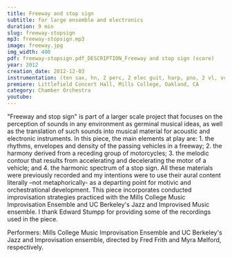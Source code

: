 ```yaml
---
title: Freeway and stop sign
subtitle: for large ensemble and electronics
duration: 9 min
slug: freeway-stopsign
mp3: freeway-stopsign.mp3
image: freeway.jpg
img_width: 400
pdf: freeway-stopsign.pdf_DESCRIPTION_Freeway and stop sign (score)
year: 2012
creation_date: 2012-12-03
instrumentation: (ten sax, hn, 2 perc, 2 elec guit, harp, pno, 2 vl, vc, db, 2 electronics)
premiere: Littlefield Concert Hall, Mills College, Oakland, CA
category: Chamber Orchestra
youtube:
---
```


"Freeway and stop sign" is part of a larger scale project that focuses on the perception of sounds in any environment as germinal musical ideas, as well as the translation of such sounds into musical material for acoustic and electronic instruments. In this piece, the main elements at play are: 1. the rhythms, envelopes and density of the passing vehicles in a freeway; 2. the harmony derived from a receding group of motorcycles; 3. the melodic contour that results from accelerating and decelerating the motor of a vehicle; and 4. the harmonic spectrum of a stop sign. All these materials were previously recorded and my intentions were to use their aural content literally –not metaphorically- as a departing point for motivic and orchestrational development. This piece incorporates conducted improvisation strategies practiced with the Mills College Music Improvisation Ensemble and UC Berkeley's Jazz and Improvised Music ensemble. I thank Edward Stumpp for providing some of the recordings used in the piece. 

Performers: Mills College Music Improvisation Ensemble and UC Berkeley's Jazz and Improvisation ensemble, directed by Fred Frith and Myra Melford, respectively.